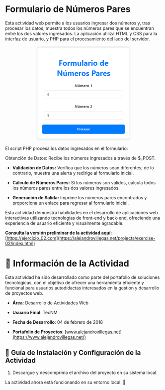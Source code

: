 # Formulario de Números Pares

Esta actividad web permite a los usuarios ingresar dos números y, tras procesar los datos, muestra todos los números pares que se encuentran entre los dos valores ingresados. La aplicación utiliza HTML y CSS para la interfaz de usuario, y PHP para el procesamiento del lado del servidor.

<p align="center">
  <img src="./Readme-01.png" alt="Descripción de la imagen" width="60%">
</p>

El script PHP procesa los datos ingresados en el formulario:

Obtención de Datos: Recibe los números ingresados a través de $\_POST.

- **Validación de Datos:** Verifica que los números sean diferentes; de lo contrario, muestra una alerta y redirige al formulario inicial.

- **Cálculo de Números Pares:** Si los números son válidos, calcula todos los números pares entre los dos valores ingresados.

- **Generación de Salida:** Imprime los números pares encontrados y proporciona un enlace para regresar al formulario inicial.

Esta actividad demuestra habilidades en el desarrollo de aplicaciones web interactivas utilizando tecnologías de front-end y back-end, ofreciendo una experiencia de usuario eficiente y visualmente agradable.

**Consulta la versión preliminar de la actividad aquí:** [https://ejercicio_02.com](https://alejandrovillegas.net/projects/exercise-02/index.html)

# 📌 Información de la Actividad

Esta actividad ha sido desarrollado como parte del portafolio de soluciones tecnológicas, con el objetivo de ofrecer una herramienta eficiente y funcional para usuarios autodidactas interesados en la gestión y desarrollo de proyectos web.

- **Área**: Desarrollo de Actividades Web

- **Usuario Final**: TecNM

- **Fecha de Desarrollo**: 04 de febrero de 2018

- **Portafolio de Proyectos**: [www.alejandrovillegas.net](https://www.alejandrovillegas.net/)

## 🔧 Guía de Instalación y Configuración de la Actividad

1. Descargue y descomprima el archivo del proyecto en su sistema local.

La actividad ahora está funcionando en su entorno local. 🎉
